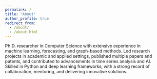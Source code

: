 ```yaml
---
permalink: /
title: "About"
author_profile: true
redirect_from: 
  - /about/
  - /about.html
---
```


Ph.D. researcher in Computer Science with extensive experience in machine learning, forecasting, and graph-based methods. Led research projects in academic and applied settings, published multiple papers and patents, and contributed to advancements in time series analysis and AI. Skilled in Python and deep learning frameworks, with a strong record of collaboration, mentoring, and delivering innovative solutions.